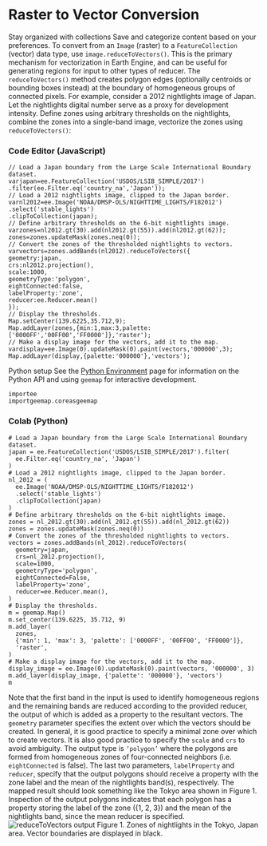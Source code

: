  
#  Raster to Vector Conversion 
Stay organized with collections  Save and categorize content based on your preferences. 
To convert from an `Image` (raster) to a `FeatureCollection` (vector) data type, use `image.reduceToVectors()`. This is the primary mechanism for vectorization in Earth Engine, and can be useful for generating regions for input to other types of reducer. The `reduceToVectors()` method creates polygon edges (optionally centroids or bounding boxes instead) at the boundary of homogeneous groups of connected pixels.
For example, consider a 2012 nightlights image of Japan. Let the nightlights digital number serve as a proxy for development intensity. Define zones using arbitrary thresholds on the nightlights, combine the zones into a single-band image, vectorize the zones using `reduceToVectors()`:
### Code Editor (JavaScript)
```
// Load a Japan boundary from the Large Scale International Boundary dataset.
varjapan=ee.FeatureCollection('USDOS/LSIB_SIMPLE/2017')
.filter(ee.Filter.eq('country_na','Japan'));
// Load a 2012 nightlights image, clipped to the Japan border.
varnl2012=ee.Image('NOAA/DMSP-OLS/NIGHTTIME_LIGHTS/F182012')
.select('stable_lights')
.clipToCollection(japan);
// Define arbitrary thresholds on the 6-bit nightlights image.
varzones=nl2012.gt(30).add(nl2012.gt(55)).add(nl2012.gt(62));
zones=zones.updateMask(zones.neq(0));
// Convert the zones of the thresholded nightlights to vectors.
varvectors=zones.addBands(nl2012).reduceToVectors({
geometry:japan,
crs:nl2012.projection(),
scale:1000,
geometryType:'polygon',
eightConnected:false,
labelProperty:'zone',
reducer:ee.Reducer.mean()
});
// Display the thresholds.
Map.setCenter(139.6225,35.712,9);
Map.addLayer(zones,{min:1,max:3,palette:['0000FF','00FF00','FF0000']},'raster');
// Make a display image for the vectors, add it to the map.
vardisplay=ee.Image(0).updateMask(0).paint(vectors,'000000',3);
Map.addLayer(display,{palette:'000000'},'vectors');
```

Python setup
See the [ Python Environment](https://developers.google.com/earth-engine/guides/python_install) page for information on the Python API and using `geemap` for interactive development.
```
importee
importgeemap.coreasgeemap
```

### Colab (Python)
```
# Load a Japan boundary from the Large Scale International Boundary dataset.
japan = ee.FeatureCollection('USDOS/LSIB_SIMPLE/2017').filter(
  ee.Filter.eq('country_na', 'Japan')
)
# Load a 2012 nightlights image, clipped to the Japan border.
nl_2012 = (
  ee.Image('NOAA/DMSP-OLS/NIGHTTIME_LIGHTS/F182012')
  .select('stable_lights')
  .clipToCollection(japan)
)
# Define arbitrary thresholds on the 6-bit nightlights image.
zones = nl_2012.gt(30).add(nl_2012.gt(55)).add(nl_2012.gt(62))
zones = zones.updateMask(zones.neq(0))
# Convert the zones of the thresholded nightlights to vectors.
vectors = zones.addBands(nl_2012).reduceToVectors(
  geometry=japan,
  crs=nl_2012.projection(),
  scale=1000,
  geometryType='polygon',
  eightConnected=False,
  labelProperty='zone',
  reducer=ee.Reducer.mean(),
)
# Display the thresholds.
m = geemap.Map()
m.set_center(139.6225, 35.712, 9)
m.add_layer(
  zones,
  {'min': 1, 'max': 3, 'palette': ['0000FF', '00FF00', 'FF0000']},
  'raster',
)
# Make a display image for the vectors, add it to the map.
display_image = ee.Image(0).updateMask(0).paint(vectors, '000000', 3)
m.add_layer(display_image, {'palette': '000000'}, 'vectors')
m
```

Note that the first band in the input is used to identify homogeneous regions and the remaining bands are reduced according to the provided reducer, the output of which is added as a property to the resultant vectors. The `geometry` parameter specifies the extent over which the vectors should be created. In general, it is good practice to specify a minimal zone over which to create vectors. It is also good practice to specify the `scale` and `crs` to avoid ambiguity. The output type is `‘polygon’` where the polygons are formed from homogeneous zones of four-connected neighbors (i.e. `eightConnected` is false). The last two parameters, `labelProperty` and `reducer`, specify that the output polygons should receive a property with the zone label and the mean of the nightlights band(s), respectively.
The mapped result should look something like the Tokyo area shown in Figure 1. Inspection of the output polygons indicates that each polygon has a property storing the label of the zone ({1, 2, 3}) and the mean of the nightlights band, since the mean reducer is specified.
![reduceToVectors output](https://developers.google.com/static/earth-engine/images/ReduceToVectors_Tokyo.png) Figure 1. Zones of nightlights in the Tokyo, Japan area. Vector boundaries are displayed in black. 
